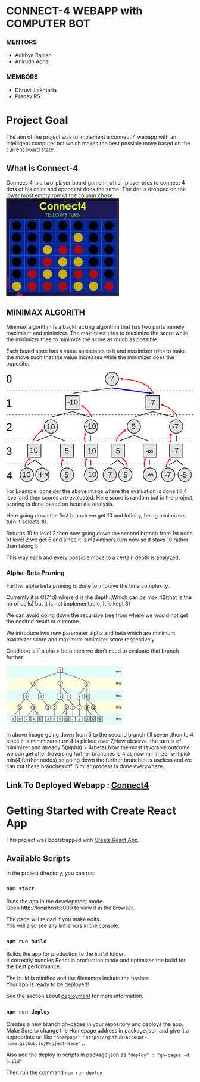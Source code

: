 # CONNECT-4 WEBAPP with COMPUTER BOT

 ### MENTORS
 - Adithya Rajesh
 - Anirudh Achal

### MEMBORS

 - Dhruvil Lakhtaria
 - Pranav RS

# Project Goal

The aim of the project was to implement a connect 4 webapp with an intelligent computer bot which makes the best possible move based on the current board state.

## What is Connect-4
Connect-4 is a two-player board game in which player tries to connect 4 dots of his color and opponent does the same. The dot is dropped on the lower most empty row of the column chose.
![CONNECT4 GAME BOARD](readme_images/board.JPG)

## MINIMAX ALGORITH

Minimax algorithm is a backtracking algorithm that has two parts namely maximiser and minimizer. The maximiser tries to maximize the score while the minimizer tries to minimize the score as much as possible.

Each board state has a value associates to it and maximiser tries to make the move such that the value increases while the minimizer does the opposite.

![MINIMAX-TREE](readme_images/minimax-tree.png)

For Example, consider the above image where the evaluation is done till 4 level and then scores are evaluated. Here score is random but in the project, scoring is done based on heuristic analysis.

Here going down the first branch we get 10 and Infinity, being minimizers turn it selects 10.

Returns 10 to level 2 then now going down the second branch from 1st node of level 2 we get 5 and since it is maximisers turn now so it stays 10 rather than taking 5 .

This way each and every possible move to a certain depth is analyzed.

### Alpha-Beta Pruning


Further alpha beta pruning is done to improve the time complexity. 

Currently it is O(7^d) where d is the depth.(Which can be max 42(that is the no of cells) but it is not implementable, It is kept 8)

We can avoid going down the recursive tree from where we would not get the desired result or outcome.

We introduce two new parameter alpha and beta which are minimum maximizer score and maximum minimizer score respectively.

Condition is if alpha > beta then we don’t need to evaluate that branch further.

![Alpha-Beta Pruning](readme_images/alpha-beta.png)

In above image going down from 5 to the second branch till seven ,then to 4 since it is minimizers turn 4 is picked over 7,Now observe ,the turn is of minimizer and already 5(alpha) > 4(beta).Now the most favorable outcome we can get after traversing further branches is 4 as now minimizer will pick min(4,further nodes),so going down the further branches is useless and we can cut these branches off.
Similar process is done everywhere.

## Link To Deployed Webapp : [Connect4](https://dhruvil-lakhtaria.github.io/Connect4/)

# Getting Started with Create React App

This project was bootstrapped with [Create React App](https://github.com/facebook/create-react-app).

## Available Scripts

In the project directory, you can run:

### `npm start`

Runs the app in the development mode.\
Open [http://localhost:3000](http://localhost:3000) to view it in the browser.

The page will reload if you make edits.\
You will also see any lint errors in the console.

### `npm run build`

Builds the app for production to the `build` folder.\
It correctly bundles React in production mode and optimizes the build for the best performance.

The build is minified and the filenames include the hashes.\
Your app is ready to be deployed!

See the section about [deployment](https://facebook.github.io/create-react-app/docs/deployment) for more information.

### `npm run deploy`

Creates a new branch gh-pages in your repository and deploys the app.
Make Sure to change the Homepage address in package.json and give it a appropriate url like `"homepage":"https://github-account-name.github.io/Project-Name",`.

Also add the deploy in scripts in package.json as `"deploy" : "gh-pages -d build"`

Then run the command `npm run deploy`
